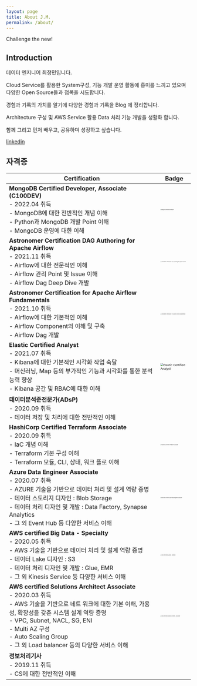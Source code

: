 ```yaml
---
layout: page
title: About J.M.
permalink: /about/
---
```


Challenge the new!

## Introduction

데이터 엔지니어 최정민입니다.

Cloud Service를 활용한 System구성, 기능 개발 운영 활동에 흥미를 느끼고 있으며 다양한 Open Source들과 접목을 시도합니다.

경험과 기록의 가치를 알기에 다양한 경험과 기록을 Blog 에 정리합니다.

Architecture 구성 및 AWS Service 활용 Data 처리 기능 개발을 생활화 합니다.

함께 그리고 먼저 배우고, 공유하며 성장하고 싶습니다.

[linkedin](www.linkedin.com/in/jungmin-choi-aa52591a6)

## 자격증

| Certification                                                | Badge                                                        |
| ------------------------------------------------------------ | ------------------------------------------------------------ |
| **MongoDB Certified Developer, Associate (C100DEV)**<br />- 2022.04 취득<br />- MongoDB에 대한 전반적인 개념 이해<br />- Python과 MongoDB 개발 Point 이해<br />- MongoDB 운영에 대한 이해 | <img src="../Images/MongoDB-Certified-Developer.png" alt="MongoDB Certified Developer" style="zoom:15%;" /> |
| **Astronomer Certification DAG Authoring for Apache Airflow**<br />- 2021.11 취득<br />- Airflow에 대한 전문적인 이해<br />- Airflow 관리 Point 및 Issue 이해<br />- Airflow Dag Deep Dive 개발 | <img src="../Images/Astronomer-Certification-DAG-Authoring-for-Apache-Airflow.png" alt="Astronomer Certification DAG Authoring for Apache Airflow" style="zoom:15%;" /> |
| **Astronomer Certification for Apache Airflow Fundamentals**<br />- 2021.10 취득<br />- Airflow에 대한 기본적인 이해<br />- Airflow Component의 이해 및 구축<br />- Airflow Dag 개발 | <img src="../Images/Astronomer-Certification-for-Apache-Airflow-Fundamentals.png" alt="Astronomer Certification for Apache Airflow Fundamentals" style="zoom:15%;" /> |
| **Elastic Certified Analyst**<br />- 2021.07 취득<br />- Kibana에 대한 기본적인 시각화 작업 숙달<br />- 머신러닝, Map 등의 부가적인 기능과 시각화를 통한 분석 능력 향상<br />- Kibana 공간 및 RBAC에 대한 이해 | <img src="../Images/Elastic-Certified-Analyst.png" alt="Elastic Certified Analyst" style="zoom:50%;" /> |
| **데이터분석준전문가(ADsP)**<br />- 2020.09 취득<br />- 데이터 저장 및 처리에 대한 전반적인 이해 |                                                              |
| **HashiCorp Certified Terraform Associate**<br />- 2020.09 취득<br />- IaC 개념 이해<br />- Terraform 기본 구성 이해<br />- Terraform 모듈, CLI, 상태, 워크 플로 이해 | <img src="../Images/HashiCorp-Certified-Terraform-Associate.png" alt="HashiCorp Certified Terraform Associate" style="zoom:15%;" /> |
| **Azure  Data Engineer Associate**<br />- 2020.07 취득<br />- AZURE 기술을 기반으로 데이터 처리 및 설계 역량 증명<br />    - 데이터 스토리지 디자인 : Blob Storage<br />    - 데이터 처리 디자인 및 개발 : Data Factory, Synapse Analytics<br />    - 그 외 Event Hub 등 다양한 서비스 이해 | <img src="../Images/Microsoft-Certified-Azure-Data-Engineer-Associate.png" alt="Microsoft Certified Azure Data Engineer Associate" style="zoom:15%;" /> |
| **AWS certified  Big Data - Specialty**<br />- 2020.05 취득<br />- AWS 기술을 기반으로 데이터 처리 및 설계 역량 증명<br />    - 데이터 Lake 디자인 : S3<br />    - 데이터 처리 디자인 및 개발 : Glue, EMR<br />    - 그 외 Kinesis Service 등 다양한 서비스 이해 | <img src="../Images/AWS-Certified-Big-Data–Specialty.png" alt="AWS Certified Big Data – Specialty" style="zoom:15%;" /> |
| **AWS certified  Solutions Architect  Associate**<br />- 2020.03 취득<br />- AWS 기술을 기반으로 네트 워크에 대한 기본 이해, 가용성, 확장성을 갖춘 시스템 설계 역량 증명<br />   - VPC, Subnet, NACL, SG, ENI<br />    - Multi AZ 구성<br />    - Auto Scaling Group<br />    - 그 외 Load balancer 등의 다양한 서비스 이해 | <img src="../Images/AWS-Certified-Solutions-Architect–Associate.png" alt="AWS Certified Solutions Architect – Associate" style="zoom:15%;" /> |
| **정보처리기사**<br />- 2019.11 취득<br />- CS에 대한 전반적인 이해 |                                                              |
